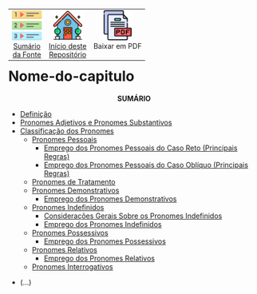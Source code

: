 <table align="right" border="0">
  <tr>
    <td align="center" valign="top">
      <a href="./README.md">
        <img src="https://github.com/dnlclaudino/imagens/blob/master/icones/sumario.png?raw=true" heigh="60" width="60"><br>Sumário<br>da Fonte
      </a>
    </td>
    <td align="center" valign="top">
      <a href="../README.md">
        <img src="https://github.com/dnlclaudino/imagens/blob/master/icones/casa2.png?raw=true" heigh="60" width="60"><br>Início deste <br>Repositório
      </a>
    </td>
    <td align="center" valign="top">
        <img src="https://github.com/dnlclaudino/imagens/blob/master/icones-aplicativos/pdf/pdf.png?raw=true" heigh="60" width="60"><br>Baixar em PDF
    </td>
  </tr>
</table><br><br><br><br><br>

# Nome-do-capitulo 

<center><b>SUMÁRIO</b></center>

<!-- TOC updateonsave:false -->

- [Definição](#definição)
- [Pronomes Adjetivos e Pronomes Substantivos](#pronomes-adjetivos-e-pronomes-substantivos)
- [Classificação dos Pronomes](#classificação-dos-pronomes)
    - [Pronomes Pessoais](#pronomes-pessoais)
        - [Emprego dos Pronomes Pessoais do Caso Reto (Principais Regras)](#emprego-dos-pronomes-pessoais-do-caso-reto-principais-regras)
        - [Emprego dos Pronomes Pessoais do Caso Oblíquo (Principais Regras)](#emprego-dos-pronomes-pessoais-do-caso-oblíquo-principais-regras)
    - [Pronomes de Tratamento](#pronomes-de-tratamento)
    - [Pronomes Demonstrativos](#pronomes-demonstrativos)
        - [Emprego dos Pronomes Demonstrativos](#emprego-dos-pronomes-demonstrativos)
    - [Pronomes Indefinidos](#pronomes-indefinidos)
        - [Considerações Gerais Sobre os Pronomes Indefinidos](#considerações-gerais-sobre-os-pronomes-indefinidos)
        - [Emprego dos Pronomes Indefinidos](#emprego-dos-pronomes-indefinidos)
    - [Pronomes Possessivos](#pronomes-possessivos)
        - [Emprego dos Pronomes Possessivos](#emprego-dos-pronomes-possessivos)
    - [Pronomes Relativos](#pronomes-relativos)
        - [Emprego dos Pronomes Relativos](#emprego-dos-pronomes-relativos)
    - [Pronomes Interrogativos](#pronomes-interrogativos)

<!-- /TOC -->
- (...)
